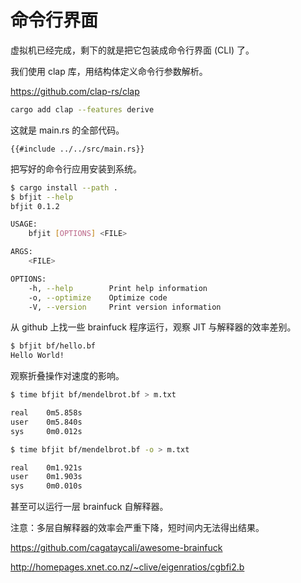 # 命令行界面

虚拟机已经完成，剩下的就是把它包装成命令行界面 (CLI) 了。

我们使用 clap 库，用结构体定义命令行参数解析。

<https://github.com/clap-rs/clap>

```bash
cargo add clap --features derive
```

这就是 main.rs 的全部代码。

```rust,noplaypen
{{#include ../../src/main.rs}}
```

把写好的命令行应用安装到系统。

```bash
$ cargo install --path .
$ bfjit --help
bfjit 0.1.2

USAGE:
    bfjit [OPTIONS] <FILE>

ARGS:
    <FILE>    

OPTIONS:
    -h, --help        Print help information
    -o, --optimize    Optimize code
    -V, --version     Print version information
```

从 github 上找一些 brainfuck 程序运行，观察 JIT 与解释器的效率差别。

```bash
$ bfjit bf/hello.bf
Hello World!
```

观察折叠操作对速度的影响。

```bash
$ time bfjit bf/mendelbrot.bf > m.txt

real    0m5.858s
user    0m5.840s
sys     0m0.012s

$ time bfjit bf/mendelbrot.bf -o > m.txt

real    0m1.921s
user    0m1.903s
sys     0m0.010s
```

甚至可以运行一层 brainfuck 自解释器。

注意：多层自解释器的效率会严重下降，短时间内无法得出结果。

<https://github.com/cagataycali/awesome-brainfuck>

<http://homepages.xnet.co.nz/~clive/eigenratios/cgbfi2.b>

